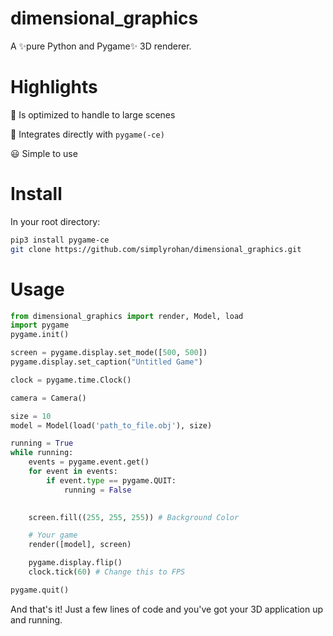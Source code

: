 # dimensional_graphics
A ✨pure Python and Pygame✨ 3D renderer.

# Highlights
🚀 Is optimized to handle to large scenes 

🤝 Integrates directly with `pygame(-ce)` 

😃 Simple to use

# Install
In your root directory:
```bash
pip3 install pygame-ce
git clone https://github.com/simplyrohan/dimensional_graphics.git
```

# Usage
```py
from dimensional_graphics import render, Model, load
import pygame
pygame.init()

screen = pygame.display.set_mode([500, 500])
pygame.display.set_caption("Untitled Game")

clock = pygame.time.Clock()

camera = Camera()

size = 10
model = Model(load('path_to_file.obj'), size)

running = True
while running:
    events = pygame.event.get()
    for event in events:
        if event.type == pygame.QUIT:
            running = False

  
    screen.fill((255, 255, 255)) # Background Color

    # Your game
    render([model], screen)

    pygame.display.flip()
    clock.tick(60) # Change this to FPS

pygame.quit()
```
And that's it! Just a few lines of code and you've got your 3D application up and running.
